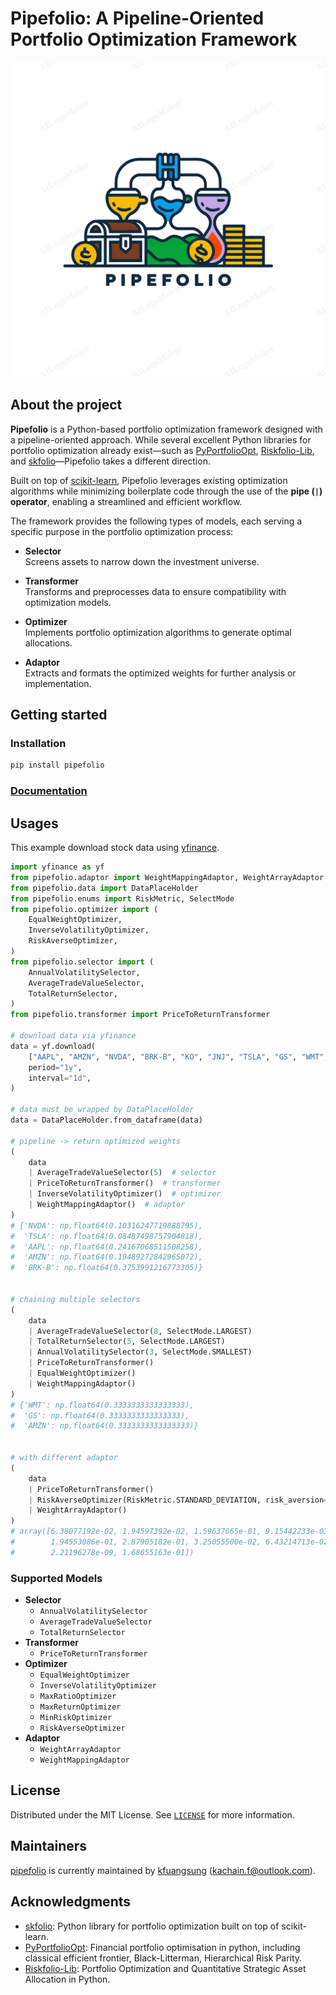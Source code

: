 # Pipefolio: A Pipeline-Oriented Portfolio Optimization Framework

![logo](https://raw.githubusercontent.com/kfuangsung/pipefolio/refs/heads/main/docs/_static/pipefolio-logo.png)
    
## About the project

**Pipefolio** is a Python-based portfolio optimization framework designed with a pipeline-oriented approach. While several excellent Python libraries for portfolio optimization already exist—such as [PyPortfolioOpt](https://github.com/robertmartin8/PyPortfolioOpt), [Riskfolio-Lib](https://github.com/dcajasn/Riskfolio-Lib), and [skfolio](https://github.com/skfolio/skfolio)—Pipefolio takes a different direction.

Built on top of [scikit-learn](https://scikit-learn.org/stable/), Pipefolio leverages existing optimization algorithms while minimizing boilerplate code through the use of the **pipe (`|`) operator**, enabling a streamlined and efficient workflow.

The framework provides the following types of models, each serving a specific purpose in the portfolio optimization process:

* **Selector**<br>
Screens assets to narrow down the investment universe.

* **Transformer**<br>
Transforms and preprocesses data to ensure compatibility with optimization models.

* **Optimizer**<br>
Implements portfolio optimization algorithms to generate optimal allocations.

* **Adaptor**<br>
Extracts and formats the optimized weights for further analysis or implementation.

## Getting started

### Installation

```bash
pip install pipefolio
```

### [Documentation](https://kfuangsung.github.io/pipefolio)

## Usages

This example download stock data using [yfinance](https://github.com/ranaroussi/yfinance).


```python
import yfinance as yf
from pipefolio.adaptor import WeightMappingAdaptor, WeightArrayAdaptor
from pipefolio.data import DataPlaceHolder
from pipefolio.enums import RiskMetric, SelectMode
from pipefolio.optimizer import (
    EqualWeightOptimizer,
    InverseVolatilityOptimizer,
    RiskAverseOptimizer,
)
from pipefolio.selector import (
    AnnualVolatilitySelector,
    AverageTradeValueSelector,
    TotalReturnSelector,
)
from pipefolio.transformer import PriceToReturnTransformer

# download data via yfinance
data = yf.download(
    ["AAPL", "AMZN", "NVDA", "BRK-B", "KO", "JNJ", "TSLA", "GS", "WMT", "MCD"],
    period="1y",
    interval="1d",
)

# data must be wrapped by DataPlaceHolder
data = DataPlaceHolder.from_dataframe(data)

# pipeline -> return optimized weights
(
    data
    | AverageTradeValueSelector(5)  # selector
    | PriceToReturnTransformer()  # transformer
    | InverseVolatilityOptimizer()  # optimizer
    | WeightMappingAdaptor()  # adaptor
)
# {'NVDA': np.float64(0.10316247719888795),
#  'TSLA': np.float64(0.08487498757904818),
#  'AAPL': np.float64(0.24167068511508258),
#  'AMZN': np.float64(0.19489272842965072),
#  'BRK-B': np.float64(0.3753991216773305)}


# chaining multiple selectors
(
    data
    | AverageTradeValueSelector(8, SelectMode.LARGEST)
    | TotalReturnSelector(5, SelectMode.LARGEST)
    | AnnualVolatilitySelector(3, SelectMode.SMALLEST)
    | PriceToReturnTransformer()
    | EqualWeightOptimizer()
    | WeightMappingAdaptor()
)
# {'WMT': np.float64(0.3333333333333333),
#  'GS': np.float64(0.3333333333333333),
#  'AMZN': np.float64(0.3333333333333333)}


# with different adaptor
(
    data
    | PriceToReturnTransformer()
    | RiskAverseOptimizer(RiskMetric.STANDARD_DEVIATION, risk_aversion=2)
    | WeightArrayAdaptor()
)
# array([6.38077192e-02, 1.94597392e-02, 1.59637665e-01, 9.15442233e-03,
#        1.94553086e-01, 2.87905182e-01, 3.25055500e-02, 6.43214713e-02,
#        2.21196278e-09, 1.68655163e-01])
```

### Supported Models

* **Selector**
    * `AnnualVolatilitySelector`
    * `AverageTradeValueSelector`
    * `TotalReturnSelector`
* **Transformer**
    * `PriceToReturnTransformer`
* **Optimizer**
    * `EqualWeightOptimizer`
    * `InverseVolatilityOptimizer`
    * `MaxRatioOptimizer`
    * `MaxReturnOptimizer`
    * `MinRiskOptimizer`
    * `RiskAverseOptimizer`
* **Adaptor**
    * `WeightArrayAdaptor`
    * `WeightMappingAdaptor`

## License

Distributed under the MIT License. See [`LICENSE`](https://github.com/kfuangsung/pipefolio/blob/main/LICENSE) for more information.

## Maintainers

[pipefolio](https://github.com/kfuangsung/pipefolio) is currently maintained by [kfuangsung](https://github.com/kfuangsung) (kachain.f@outlook.com).

## Acknowledgments

* [skfolio](https://github.com/skfolio/skfolio): Python library for portfolio optimization built on top of scikit-learn.
* [PyPortfolioOpt](https://github.com/robertmartin8/PyPortfolioOpt): Financial portfolio optimisation in python, including classical efficient frontier, Black-Litterman, Hierarchical Risk Parity.
* [Riskfolio-Lib](https://github.com/dcajasn/Riskfolio-Lib): Portfolio Optimization and Quantitative Strategic Asset Allocation in Python.